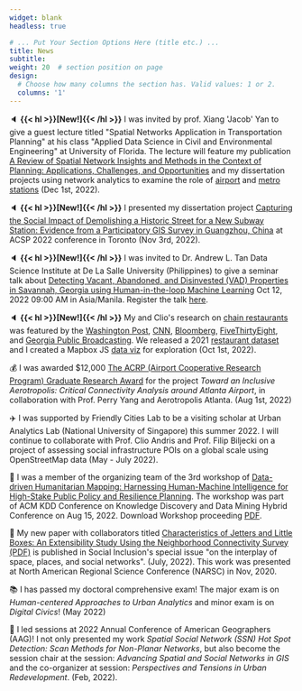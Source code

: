 ```yaml
---
widget: blank
headless: true

# ... Put Your Section Options Here (title etc.) ...
title: News
subtitle:
weight: 20  # section position on page
design:
  # Choose how many columns the section has. Valid values: 1 or 2.
  columns: '1'
---
```

:speaker: **{{< hl >}}[New!]{{< /hl >}}** I was invited by prof. Xiang 'Jacob' Yan to give a guest lecture titled "Spatial Networks Application in Transportation Planning" at his class "Applied Data Science in Civil and Environmental Engineering" at University of Florida. The lecture will feature my publication [A Review of Spatial Network Insights and Methods in the Context of Planning: Applications, Challenges, and Opportunities](https://www.xiaofanliang.com/publication/review/review.pdf) and my dissertation projects using network analytics to examine the role of [airport](https://www.xiaofanliang.com/project/airportcity/) and [metro stations](https://www.xiaofanliang.com/project/miaoqianzhijie/) (Dec 1st, 2022). 

:speaker: **{{< hl >}}[New!]{{< /hl >}}** I presented my dissertation project [Capturing the Social Impact of Demolishing a Historic Street for a New Subway Station: Evidence from a Participatory GIS Survey in Guangzhou, China](https://www.xiaofanliang.com/project/miaoqianzhijie/) at ACSP 2022 conference in Toronto (Nov 3rd, 2022).

:speaker: **{{< hl >}}[New!]{{< /hl >}}** I was invited to Dr. Andrew L. Tan Data Science Institute at De La Salle University (Philippines) to give a seminar talk about [Detecting Vacant, Abandoned, and Disinvested (VAD) Properties in Savannah, Georgia using Human-in-the-loop Machine Learning](https://www.xiaofanliang.com/project/savannah/) Oct 12, 2022 09:00 AM in Asia/Manila. Register the talk [here](https://zoom.us/meeting/register/tJIvc-6hrzsqGdBncGp4K8n1vQTNbL6VqDLm).

:speaker: **{{< hl >}}[New!]{{< /hl >}}** My and Clio's research on [chain restaurants](https://journals.sagepub.com/doi/full/10.1177/23998083211014896) was featured by the [Washington Post](https://www.washingtonpost.com/business/2022/09/29/chain-restaurant-capitals/?pwapi_token=eyJ0eXAiOiJKV1QiLCJhbGciOiJIUzI1NiJ9.eyJzdWJpZCI6IjMxMTY0NDc1IiwicmVhc29uIjoiZ2lmdCIsIm5iZiI6MTY2NDUzNjIzMCwiaXNzIjoic3Vic2NyaXB0aW9ucyIsImV4cCI6MTY2NTc0NTgzMCwiaWF0IjoxNjY0NTM2MjMwLCJqdGkiOiJmZjlmZDI4Zi1lYjRmLTRmZGEtODY1NS0xNzlkNmZmYzlmYzkiLCJ1cmwiOiJodHRwczovL3d3dy53YXNoaW5ndG9ucG9zdC5jb20vYnVzaW5lc3MvMjAyMi8wOS8yOS9jaGFpbi1yZXN0YXVyYW50LWNhcGl0YWxzLyJ9._tx8XDmZWM4JI-p6dUyVioU7T6imoddZPJowNCS8ryE), [CNN](https://www.cnn.com/videos/politics/2022/10/08/smr-chain-restaurant-regions-vote-trump.cnn), [Bloomberg](https://www.bloomberg.com/news/newsletters/2021-06-16/maplab-how-many-chain-restaurants-are-in-your-city), [FiveThirtyEight](https://fivethirtyeight.com/features/the-datasets-were-looking-at-this-week-21/), and [Georgia Public Broadcasting](https://www.gpb.org/news/2022/10/06/which-states-have-the-most-chain-restaurants-georgia-tech-researchers-map-it-out). We released a 2021 [restaurant dataset](https://github.com/friendlycities-gatech/chainness) and I created a Mapbox JS [data viz](https://friendlycities-gatech.github.io/chainness/) for exploration (Oct 1st, 2022).

:moneybag: I was awarded $12,000 [The ACRP (Airport Cooperative Research Program) Graduate Research Award](https://vsgc.odu.edu/acrpgraduateresearchawards/) for the project _Toward an Inclusive Aerotropolis: Critical Connectivity Analysis around Atlanta Airport_, in collaboration with Prof. Perry Yang and Aerotropolis Atlanta. (Aug 1st, 2022)

:airplane: I was supported by Friendly Cities Lab to be a visiting scholar at Urban Analytics Lab (National University of Singapore) this summer 2022. I will continue to collaborate with Prof. Clio Andris and Prof. Filip Biljecki on a project of assessing social infrastructure POIs on a global scale using OpenStreetMap data (May - July 2022).

:raised_hands: I was a member of the organizing team of the 3rd workshop of [Data-driven Humanitarian Mapping: Harnessing Human-Machine Intelligence for High-Stake Public Policy and Resilience Planning](https://kdd-humanitarian-mapping.herokuapp.com/). The workshop was part of ACM KDD Conference on Knowledge Discovery and Data Mining Hybrid Conference on Aug 15, 2022. Download Workshop proceeding [PDF](https://dl.acm.org/doi/10.1145/3534678.3542918). 

:page_facing_up: My new paper with collaborators titled [Characteristics of Jetters and Little Boxes: An Extensibility Study Using the Neighborhood Connectivity Survey (PDF)](https://www.cogitatiopress.com/socialinclusion/article/view/5366) is published in Social Inclusion's special issue "on the interplay of space, places, and social networks". (July, 2022). This work was presented at North American Regional Science Conference (NARSC) in Nov, 2020. 

:books: I has passed my doctoral comprehensive exam! The major exam is on _Human-centered Approaches to Urban Analytics_ and minor exam is on _Digital Civics_! (May 2022) 

<!-- :speaker: My abstract _Capturing the Social Impact of Demolishing a Historic Street for a New Subway Station: Evidence from a Participatory GIS Survey in Guangzhou, China_ is accepted to ACSP 2022 conference. I will present in Toronto this Nov! (May, 2022) -->

:raised_hands: I led sessions at 2022 Annual Conference of American Geographers (AAG)! I not only presented my work _Spatial Social Network (SSN) Hot Spot Detection: Scan Methods for Non-Planar Networks_, but also become the session chair at the session: _Advancing Spatial and Social Networks in GIS_ and the co-organizer at session: _Perspectives and Tensions in Urban Redevelopment_. (Feb, 2022). 

<!-- Xiaofan's new paper _Measuring McCities: Landscapes of chain and independent restaurants in the United States_ was published in Enviornmental Planning B: Urban Analytics and City Science (open access [here](https://www.xiaofanliang.com/publication/chainness/chainness.pdf)). This work was presented at GaTech College of Design Virtual Research Symposium on Point of Interest (April, 2021) and AAG (April, 2020).

Xiaofan's paper _A Review of Spatial Network Insights and Methods in the Context of Planning: Applications, Challenges, and Opportunities_ is published in a book chapter in the book Urban Informatics and Future Cities (open access [here](https://www.xiaofanliang.com/publication/review/review.pdf)). She also presents the paper at The 17th International Conference on CUPUM – Computational Urban Planning and Urban Management. (June, 2021).

Xiaofan founded the [Miaoqianzhi 'jie' Research Group](https://public.tableau.com/app/profile/lu.chen6557/viz/Miaoqianzhijie/Miaoqianzhijie), an activist research team based in Guangzhou that promotes public discourses and conducts quantitative and qualitative research around Miaoqianzhi 'jie' (a historic street that is planned to be demolished to build an additional metro station). (Nov 2020 - now).  -->

<!-- Xiaofan presented her work _A R Online Tutorial for Visualizing Spatial Social Networks_ at MoVis: Information Visualization of Geospatial Networks, Flows, and Movements Workshop at IEEE VIS. (Oct, 2020).

Xiaofan gave an invited talk on _Explaining Urban Scaling, Variances, and Economic Structure with Multiplex Networks in China_ at MIT Sustainable Urbanization Lab Internal Seminar. (Oct, 2020). 

Xiaofan presented her work _Measuring McCities: Quantifying ‘Chainness’ of Foodscape in the United States_ at The Annual Conference of American Association of Geographers. (April, 2020).   -->





